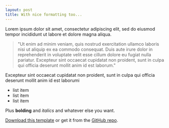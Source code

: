 ```yaml
---
layout: post
title: With nice formatting too...
---
```



Lorem ipsum dolor sit amet, consectetur adipiscing elit, sed do eiusmod tempor incididunt ut labore et dolore magna aliqua.

>"Ut enim ad minim veniam, quis nostrud exercitation ullamco laboris nisi ut aliquip ex ea commodo consequat. Duis aute irure dolor in reprehenderit in voluptate velit esse cillum dolore eu fugiat nulla pariatur. Excepteur sint occaecat cupidatat non proident, sunt in culpa qui officia deserunt mollit anim id est laborum."

Excepteur sint occaecat cupidatat non proident, sunt in culpa qui officia deserunt mollit anim id est laborumi

- list item
- list item
- list item

Plus **bolding** and *italics* and whatever else you want.

[Download this template](https://github.com/adueck/cayman-blog/archive/master.zip) or get it from the [GitHub repo](https://github.com/adueck/cayman-blog).
